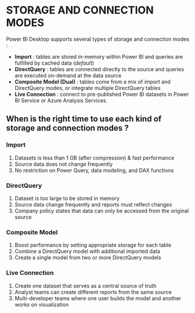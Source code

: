 # STORAGE AND CONNECTION MODES

Power BI Desktop supports several types of storage and connection modes :
- **Import** : tables are stored in-memory within Power BI and queries are fulfilled by cached data (*default*)
- **DirectQuery** : tables are connected directly to the source and queries are executed on-demand at the data source
- **Composite Model (Dual)** : tables come from a mix of import and DirectQuery modes, or integrate multiple DirectQuery tables
- **Live Connection** : connect to pre-published Power BI datasets in Power BI Service or Azure Analysis Services.

## When is the right time to use each kind of storage and connection modes ?

### Import
1. Datasets is less than 1 GB (after compression) & fast performance
2. Source data does not change frequently
3. No restriction on Power Query, data modeling, and DAX functions

### DirectQuery
1. Dataset is too large to be stored in memory
2. Source data change frequently and reports must reflect changes
3. Company policy states that data can only be accessed from the original source

### Composite Model
1. Boost performance by setting appropriate storage for each table
2. Combine a DirectQuery model with additional imported data
3. Create a single model from two or more DirectQuery models

### Live Connection
1. Create one dataset that serves as a central source of truth
2. Analyst teams can create different reports from the same source
3. Multi-developer teams where one user builds the model and another works on visualization

